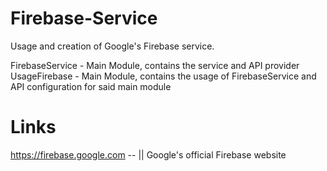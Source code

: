 # Firebase-Service
Usage and creation of Google's Firebase service.

FirebaseService - Main Module, contains the service and API provider
UsageFirebase - Main Module, contains the usage of FirebaseService and API configuration for said main module

# Links

https://firebase.google.com -- || Google's official Firebase website

